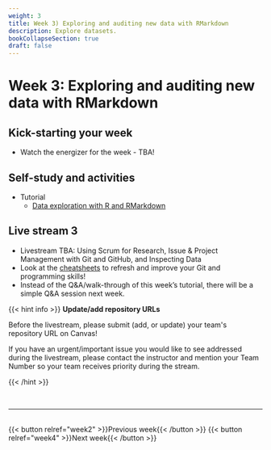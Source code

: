 ```yaml
---
weight: 3
title: Week 3) Exploring and auditing new data with RMarkdown
description: Explore datasets.
bookCollapseSection: true
draft: false
---
```


# Week 3: Exploring and auditing new data with RMarkdown

<!--__Obtain business and data understanding, and explore data in R__-->

## Kick-starting your week
- Watch the energizer for the week - TBA!

<!--## Kick-starting your week
- Watch [the energizer for the week](https://youtu.be/2xc6a2BCEAQ) on YouTube!
00->
-->

## Self-study and activities
- Tutorial
  - [Data exploration with R and RMarkdown](docs/tutorials/data-exploration-in-r)

<!--- Demo clips on efficiency gains <!-- (2-minute clips); or podcasts-->

## Live stream 3
- Livestream TBA: Using Scrum for Research, Issue & Project Management with Git and GitHub, and Inspecting Data
- Look at the [cheatsheets](../../building-blocks/cheat-sheets) to refresh and improve your Git and programming skills!
- Instead of the Q&A/walk-through of this week’s tutorial, there will be a simple Q&A session next week.

<!--- [Activity to explore new data](activity.md)
-->

{{< hint info >}}
__Update/add repository URLs__

Before the livestream, please submit (add, or update) your team's repository URL on Canvas!

If you have an urgent/important issue you would like to see addressed during the livestream, please contact the instructor and mention your Team Number so your team receives priority during the stream.

{{< /hint >}}

<!--

Meetup
- Introduction to the course *live*
  - Course objectives and practical arrangements
  - Workflow overview
  - Relevance of workflow management
-->
<!--  - Any remaining questions, please post them by DEADLINE on XXXX-->

<!--
- Reading: Web scraping workflow

- Self-study
  - Readings
    - Web scraping article Hannes/Johannes/Abhi/Andrew
    - Ethics in scraping and APIs

  - Video: Assessing research fit of web scraping and APIs [recorded]


- Self study
  - sdasd
    - data enrichment (e.g., ML APIs)
    - data collection and intelligence (e.g., search; chartmetric)
    - market research (e.g., pricewatch)

-->




<!-- Hybrid teams
-->

<!--(Module 1b: Legality and Terms of Use
paper? advice?))-->

<br>

---
<br>
{{< button relref="week2" >}}Previous week{{< /button >}}
{{< button relref="week4" >}}Next week{{< /button >}}
